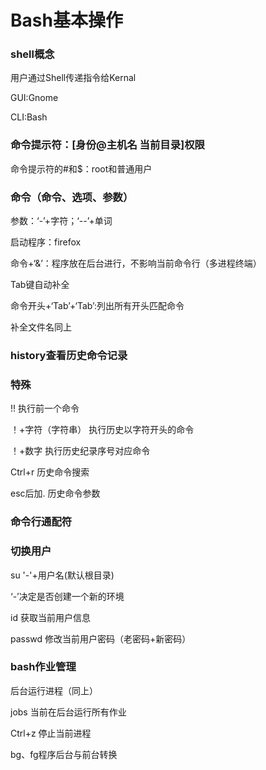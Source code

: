 # Bash基本操作
### shell概念

用户通过Shell传递指令给Kernal

GUI:Gnome

CLI:Bash

### 命令提示符：[身份@主机名 当前目录]权限

命令提示符的#和$：root和普通用户

### 命令（命令、选项、参数）

参数：‘-’+字符；‘--’+单词

启动程序：firefox

命令+‘&’：程序放在后台进行，不影响当前命令行（多进程终端）

Tab键自动补全

命令开头+‘Tab’+‘Tab’:列出所有开头匹配命令

补全文件名同上

### history查看历史命令记录

### 特殊

!! 执行前一个命令

！+字符（字符串） 执行历史以字符开头的命令

！+数字 执行历史纪录序号对应命令

Ctrl+r 历史命令搜索

esc后加. 历史命令参数

### 命令行通配符

### 切换用户

su '-'+用户名(默认根目录)

‘-’决定是否创建一个新的环境

id 获取当前用户信息

passwd 修改当前用户密码（老密码+新密码）

### bash作业管理

后台运行进程（同上）

jobs 当前在后台运行所有作业

Ctrl+z 停止当前进程

bg、fg程序后台与前台转换
